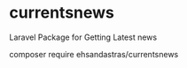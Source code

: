 # currentsnews
Laravel Package for Getting Latest news


composer require ehsandastras/currentsnews
